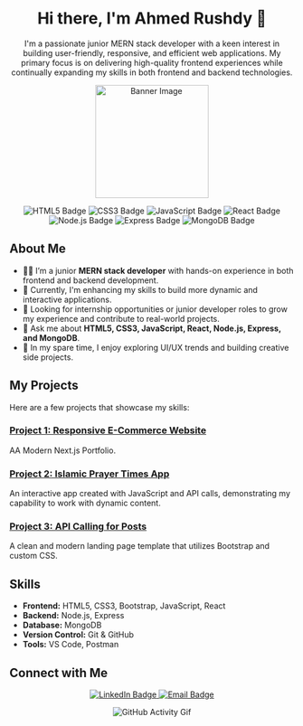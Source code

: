 <!-- Header with a greeting -->
<h1 align="center">Hi there, I'm Ahmed Rushdy 👋</h1>

<!-- A short introduction about yourself -->
<p align="center">
  I'm a passionate junior MERN stack developer with a keen interest in building user-friendly, responsive, and efficient web applications. My primary focus is on delivering high-quality frontend experiences while continually expanding my skills in both frontend and backend technologies.
</p>

<!-- Add a banner or a relevant image -->
<p align="center">
  <img src="https://img.freepik.com/premium-vector/programming-coding-icon-set-software-development-icon-collection-programmer-developer-symbol_745851-79.jpg" alt="Banner Image" width="200px">
</p>

<!-- Badges and statistics -->
<p align="center">
  <img src="https://img.shields.io/badge/HTML5-E34F26?style=for-the-badge&logo=html5&logoColor=white" alt="HTML5 Badge"/>
  <img src="https://img.shields.io/badge/CSS3-1572B6?style=for-the-badge&logo=css3&logoColor=white" alt="CSS3 Badge"/>
  <img src="https://img.shields.io/badge/JavaScript-F7DF1E?style=for-the-badge&logo=javascript&logoColor=black" alt="JavaScript Badge"/>
  <img src="https://img.shields.io/badge/React-61DAFB?style=for-the-badge&logo=react&logoColor=black" alt="React Badge"/>
  <img src="https://img.shields.io/badge/Node.js-339933?style=for-the-badge&logo=node.js&logoColor=white" alt="Node.js Badge"/>
  <img src="https://img.shields.io/badge/Express-000000?style=for-the-badge&logo=express&logoColor=white" alt="Express Badge"/>
  <img src="https://img.shields.io/badge/MongoDB-47A248?style=for-the-badge&logo=mongodb&logoColor=white" alt="MongoDB Badge"/>
</p>

<!-- About Me Section -->
## About Me

- 👨‍💻 I’m a junior **MERN stack developer** with hands-on experience in both frontend and backend development.
- 🌱 Currently, I'm enhancing my skills to build more dynamic and interactive applications.
- 💼 Looking for internship opportunities or junior developer roles to grow my experience and contribute to real-world projects.
- 💬 Ask me about **HTML5, CSS3, JavaScript, React, Node.js, Express, and MongoDB**.
- 🎨 In my spare time, I enjoy exploring UI/UX trends and building creative side projects.

<!-- Projects Section -->
## My Projects

Here are a few projects that showcase my skills:

### [Project 1: Responsive E-Commerce Website](https://github.com/AhmedRushdyy/InfiniteElegance)
AA Modern Next.js Portfolio.

### [Project 2: Islamic Prayer Times App](https://github.com/AhmedRushdyy/Prayer_Times)
An interactive app created with JavaScript and API calls, demonstrating my capability to work with dynamic content.

### [Project 3: API Calling for Posts](https://github.com/AhmedRushdyy/postsApiCall)
A clean and modern landing page template that utilizes Bootstrap and custom CSS.

<!-- Skills Section -->
## Skills

- **Frontend:** HTML5, CSS3, Bootstrap, JavaScript, React
- **Backend:** Node.js, Express
- **Database:** MongoDB
- **Version Control:** Git & GitHub
- **Tools:** VS Code, Postman

<!-- Connect with Me Section -->
## Connect with Me

<p align="center">
  <a href="https://www.linkedin.com/in/ahmed-rushdyy/?originalSubdomain=eg" target="_blank">
    <img src="https://img.shields.io/badge/LinkedIn-0077B5?style=for-the-badge&logo=linkedin&logoColor=white" alt="LinkedIn Badge"/>
  </a>
  <a href="mailto:ahmedmohamedrushdy0@gmail.com" target="_blank">
    <img src="https://img.shields.io/badge/Email-D14836?style=for-the-badge&logo=gmail&logoColor=white" alt="Email Badge"/>
  </a>
</p>

<!-- Footer with GitHub Activity -->
<p align="center">
  <img src="https://mir-s3-cdn-cf.behance.net/project_modules/fs/54b6c068097599.5b50bca476b9b.gif" alt="GitHub Activity Gif" />
</p>
